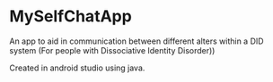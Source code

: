 # MySelfChatApp
An app to aid in communication between different alters within a  DID system (For people with Dissociative Identity Disorder))

Created in android studio using java.
